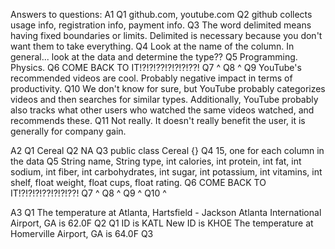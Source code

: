 Answers to questions:
A1
  Q1  github.com, youtube.com
  Q2  github collects usage info, registration info, payment info.
  Q3  The word delimited means having fixed boundaries or limits.
      Delimited is necessary because you don't want them to take everything.
  Q4  Look at the name of the column. In general... look at the data and determine the type??
  Q5  Programming. Physics.
  Q6  COME BACK TO IT!?!?!??!?!?!?!??!
  Q7  ^
  Q8  ^
  Q9  YouTube's recommended videos are cool. Probably negative impact in terms of productivity.
  Q10 We don't know for sure, but YouTube probably categorizes videos and then searches for similar types.
      Additionally, YouTube probably also tracks what other users who watched the same videos watched, and recommends these.
  Q11 Not really. It doesn't really benefit the user, it is generally for company gain.

A2
  Q1  Cereal
  Q2  NA
  Q3  public class Cereal {}
  Q4  15, one for each column in the data
  Q5  String name, String type, int calories, int protein, int fat, int sodium, int fiber, int carbohydrates, int sugar, int potassium, int vitamins, int shelf, float weight, float cups, float rating.
  Q6  COME BACK TO IT!?!?!?!??!?!?!??!
  Q7  ^
  Q8  ^
  Q9  ^
  Q10 ^

A3
  Q1  The temperature at Atlanta, Hartsfield - Jackson Atlanta International Airport, GA is 62.0F
  Q2  Q1 ID is KATL
      New ID is KHOE
      The temperature at Homerville Airport, GA is 64.0F
  Q3  
